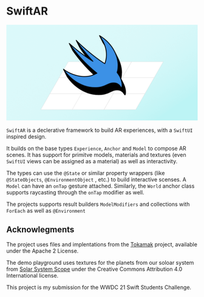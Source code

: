 #  SwiftAR

![SwiftAR Logo](doc/Header.png)

`SwiftAR` is a declerative framework to build AR experiences, with a `SwiftUI` inspired design.

It builds on the base types `Experience`, `Anchor` and `Model` to compose AR scenes.
It has support for primitve models, materials and textures (even `SwiftUI` views can be assigned
as a material) as well as interactivity.

The types can use the `@State` or similar property wrappers (like `@StateObjects`, `@EnvironmentObject` , etc.)
to build interactive scenses.
A `Model` can have an `onTap` gesture attached.
Similarly, the `World` anchor class supports raycasting through the `onTap` modifier as well.

The projects supports result builders `ModelModifiers` and collections with `ForEach`
as well as `@Environment`

## Acknowlegments

The project uses files and implentations from the [Tokamak](https://github.com/TokamakUI/Tokamak)
project, available under the Apache 2 License.

The demo playground uses textures for the planets from our soloar system
from [Solar System Scope](https://www.solarsystemscope.com/)
under the Creative Commons Attribution 4.0 International license.


This project is my submission for the WWDC 21 Swift Students Challenge.
